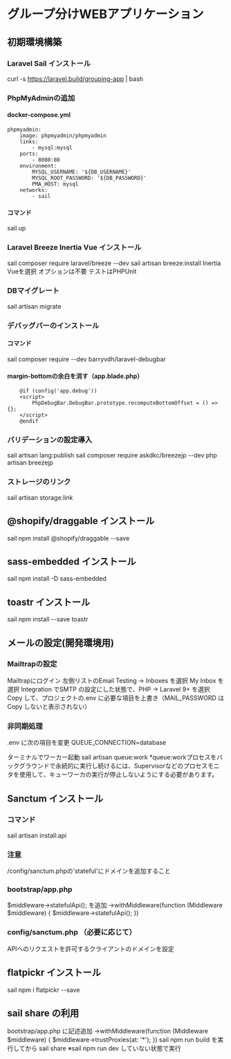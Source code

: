 # グループ分けWEBアプリケーション

## 初期環境構築

### Laravel Sail インストール
curl -s https://laravel.build/grouping-app | bash

### PhpMyAdminの追加
#### docker-compose.yml
    phpmyadmin:
        image: phpmyadmin/phpmyadmin
        links:
            - mysql:mysql
        ports:
            - 8080:80
        environment:
            MYSQL_USERNAME: '${DB_USERNAME}'
            MYSQL_ROOT_PASSWORD: '${DB_PASSWORD}'
            PMA_HOST: mysql
        networks:
            - sail
#### コマンド
sail up

### Laravel Breeze Inertia Vue インストール
sail composer require laravel/breeze --dev
sail artisan breeze:install
Inertia Vueを選択
オプションは不要
テストはPHPUnit

### DBマイグレート
sail artisan migrate

### デバッグバーのインストール
#### コマンド
sail composer require --dev barryvdh/laravel-debugbar
#### margin-bottomの余白を消す（app.blade.php）
        @if (config('app.debug'))
        <script>
            PhpDebugBar.DebugBar.prototype.recomputeBottomOffset = () => {};
        </script>
        @endif

### バリデーションの設定導入
sail artisan lang:publish
sail composer require askdkc/breezejp --dev
php artisan breezejp

### ストレージのリンク
sail artisan storage:link

## @shopify/draggable インストール
sail npm install @shopify/draggable --save

## sass-embedded インストール
sail npm install -D sass-embedded

## toastr インストール
sail npm install --save toastr

## メールの設定(開発環境用)
### Mailtrapの設定
Mailtrapにログイン
左側リストのEmail Testing -> Inboxes を選択
My Inbox を選択
Integration でSMTP の設定にした状態で、PHP -> Laravel 9+ を選択
Copy して、プロジェクトの.env に必要な項目を上書き（MAIL_PASSWORD はCopy しないと表示されない）

### 非同期処理
.env に次の項目を変更
QUEUE_CONNECTION=database

ターミナルでワーカー起動
sail artisan queue:work
*queue:workプロセスをバックグラウンドで永続的に実行し続けるには、Supervisorなどのプロセスモニタを使用して、キューワーカの実行が停止しないようにする必要があります。

## Sanctum インストール
### コマンド
sail artisan install:api

### 注意
/config/sanctum.phpの'stateful'にドメインを追加すること

### bootstrap/app.php
$middleware->statefulApi(); を追加
    ->withMiddleware(function (Middleware $middleware) {
        $middleware->statefulApi();
    })

### config/sanctum.php （必要に応じて）
APIへのリクエストを許可するクライアントのドメインを設定

## flatpickr インストール
sail npm i flatpickr --save

## sail share の利用
bootstrap/app.php に記述追加
->withMiddleware(function (Middleware $middleware) {
    $middleware->trustProxies(at: '*');
})
sail npm run build を実行してから
sail share
※sail npm run dev していない状態で実行

